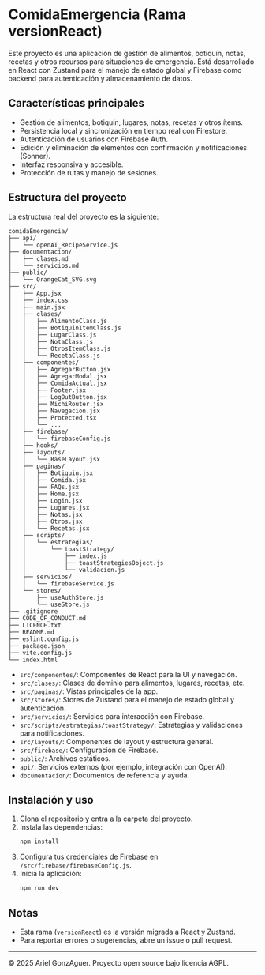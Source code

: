 # ComidaEmergencia (Rama versionReact)

Este proyecto es una aplicación de gestión de alimentos, botiquín, notas, recetas y otros recursos para situaciones de emergencia. Está desarrollado en React con Zustand para el manejo de estado global y Firebase como backend para autenticación y almacenamiento de datos.

## Características principales
- Gestión de alimentos, botiquín, lugares, notas, recetas y otros ítems.
- Persistencia local y sincronización en tiempo real con Firestore.
- Autenticación de usuarios con Firebase Auth.
- Edición y eliminación de elementos con confirmación y notificaciones (Sonner).
- Interfaz responsiva y accesible.
- Protección de rutas y manejo de sesiones.

## Estructura del proyecto
La estructura real del proyecto es la siguiente:

```
comidaEmergencia/
├── api/
│   └── openAI_RecipeService.js
├── documentacion/
│   ├── clases.md
│   └── servicios.md
├── public/
│   └── OrangeCat_SVG.svg
├── src/
│   ├── App.jsx
│   ├── index.css
│   ├── main.jsx
│   ├── clases/
│   │   ├── AlimentoClass.js
│   │   ├── BotiquinItemClass.js
│   │   ├── LugarClass.js
│   │   ├── NotaClass.js
│   │   ├── OtrosItemClass.js
│   │   └── RecetaClass.js
│   ├── componentes/
│   │   ├── AgregarButton.jsx
│   │   ├── AgregarModal.jsx
│   │   ├── ComidaActual.jsx
│   │   ├── Footer.jsx
│   │   ├── LogOutButton.jsx
│   │   ├── MichiRouter.jsx
│   │   ├── Navegacion.jsx
│   │   ├── Protected.tsx
│   │   └── ...
│   ├── firebase/
│   │   └── firebaseConfig.js
│   ├── hooks/
│   ├── layouts/
│   │   └── BaseLayout.jsx
│   ├── paginas/
│   │   ├── Botiquin.jsx
│   │   ├── Comida.jsx
│   │   ├── FAQs.jsx
│   │   ├── Home.jsx
│   │   ├── Login.jsx
│   │   ├── Lugares.jsx
│   │   ├── Notas.jsx
│   │   ├── Otros.jsx
│   │   └── Recetas.jsx
│   ├── scripts/
│   │   └── estrategias/
│   │       └── toastStrategy/
│   │           ├── index.js
│   │           ├── toastStrategiesObject.js
│   │           └── validacion.js
│   ├── servicios/
│   │   └── firebaseService.js
│   └── stores/
│       ├── useAuthStore.js
│       └── useStore.js
├── .gitignore
├── CODE_OF_CONDUCT.md
├── LICENCE.txt
├── README.md
├── eslint.config.js
├── package.json
├── vite.config.js
└── index.html
```

- `src/componentes/`: Componentes de React para la UI y navegación.
- `src/clases/`: Clases de dominio para alimentos, lugares, recetas, etc.
- `src/paginas/`: Vistas principales de la app.
- `src/stores/`: Stores de Zustand para el manejo de estado global y autenticación.
- `src/servicios/`: Servicios para interacción con Firebase.
- `src/scripts/estrategias/toastStrategy/`: Estrategias y validaciones para notificaciones.
- `src/layouts/`: Componentes de layout y estructura general.
- `src/firebase/`: Configuración de Firebase.
- `public/`: Archivos estáticos.
- `api/`: Servicios externos (por ejemplo, integración con OpenAI).
- `documentacion/`: Documentos de referencia y ayuda.

## Instalación y uso
1. Clona el repositorio y entra a la carpeta del proyecto.
2. Instala las dependencias:
   ```bash
   npm install
   ```
3. Configura tus credenciales de Firebase en `/src/firebase/firebaseConfig.js`.
4. Inicia la aplicación:
   ```bash
   npm run dev
   ```

## Notas
- Esta rama (`versionReact`) es la versión migrada a React y Zustand.
- Para reportar errores o sugerencias, abre un issue o pull request.

---

© 2025 Ariel GonzAguer. Proyecto open source bajo licencia AGPL.
